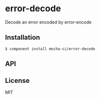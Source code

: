 
# error-decode

  Decode an error encoded by error-encode

## Installation

    $ component install mocha-ci/error-decode

## API

   

## License

  MIT
